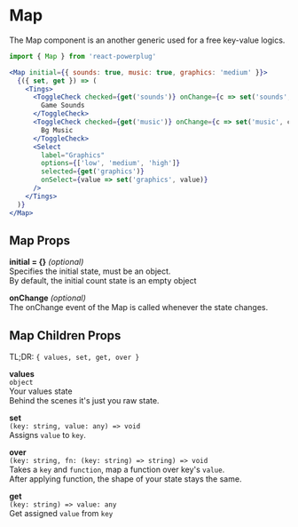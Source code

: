 # Map

The Map component is an another generic used for a free key-value logics.

```js
import { Map } from 'react-powerplug'
```

```jsx
<Map initial={{ sounds: true, music: true, graphics: 'medium' }}>
  {({ set, get }) => (
    <Tings>
      <ToggleCheck checked={get('sounds')} onChange={c => set('sounds', c)}>
        Game Sounds
      </ToggleCheck>
      <ToggleCheck checked={get('music')} onChange={c => set('music', c)}>
        Bg Music
      </ToggleCheck>
      <Select
        label="Graphics"
        options={['low', 'medium', 'high']}
        selected={get('graphics')}
        onSelect={value => set('graphics', value)}
      />
    </Tings>
  )}
</Map>
```

## Map Props

**initial = {}** _(optional)_  
Specifies the initial state, must be an object.  
By default, the initial count state is an empty object

**onChange** _(optional)_  
The onChange event of the Map is called whenever the state changes.

## Map Children Props

TL;DR: `{ values, set, get, over }`

**values**  
`object`  
Your values state  
Behind the scenes it's just you raw state.

**set**  
`(key: string, value: any) => void`  
Assigns `value` to `key`.

**over**  
`(key: string, fn: (key: string) => string) => void`  
Takes a `key` and `function`, map a function over key's `value`.  
After applying function, the shape of your state stays the same.

**get**  
`(key: string) => value: any`  
Get assigned `value` from `key`
